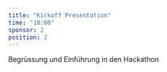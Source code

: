 ```yaml
---
title: "Kickoff Presentation"
time: "18:00"
sponsor: 2
position: 2
---
```

Begrüssung und Einführung in den Hackathon